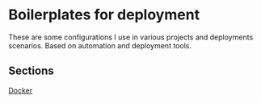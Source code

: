 # Boilerplates for deployment

These are some configurations I use in various projects and deployments scenarios.  Based on automation and deployment tools.
## Sections

[Docker](https://github.com/rubone/boilerplate/tree/main/dcoker-compose)

